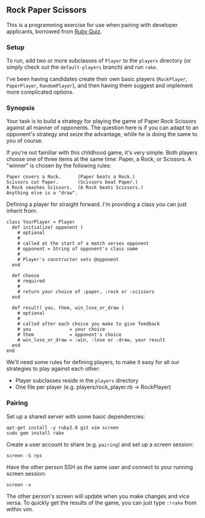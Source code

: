 ## Rock Paper Scissors

This is a programming exercise for use when pairing with developer applicants,
borrowed from [Ruby Quiz][rbq].

  [rbq]: http://www.rubyquiz.com/quiz16.html

### Setup

To run, add two or more subclasses of `Player` to the `players` directory (or
simply check out the `default-players` branch) and run `rake`.

I've been having candidates create their own basic players (`RockPlayer`,
`PaperPlayer`, `RandomPlayer`), and then having them suggest and implement more
complicated options.

### Synopsis

Your task is to build a strategy for playing the game of Paper Rock Scissors
against all manner of opponents. The question here is if you can adapt to an
opponent's strategy and seize the advantage, while he is doing the same to you
of course.

If you're not familiar with this childhood game, it's very simple. Both players
choose one of three items at the same time: Paper, a Rock, or Scissors. A
"winner" is chosen by the following rules:

    Paper covers a Rock.      (Paper beats a Rock.)
    Scissors cut Paper.       (Scissors beat Paper.)
    A Rock smashes Scissors.  (A Rock beats Scissors.)
    Anything else is a "draw".

Defining a player for straight forward. I'm providing a class you can just
inherit from:

    class YourPlayer < Player
      def initialize( opponent )
        # optional
        #
        # called at the start of a match verses opponent
        # opponent = String of opponent's class name
        #
        # Player's constructor sets @opponent
      end

      def choose
        # required
        #
        # return your choice of :paper, :rock or :scissors
      end

      def result( you, them, win_lose_or_draw )
        # optional
        #
        # called after each choice you make to give feedback
        # you              = your choice
        # them             = opponent's choice
        # win_lose_or_draw = :win, :lose or :draw, your result
      end
    end

We'll need some rules for defining players, to make it easy for all our
strategies to play against each other:

* Player subclasses reside in the `players` directory
* One file per player (e.g. players/rock_player.rb -> RockPlayer)

### Pairing

Set up a shared server with some basic dependencies:

    apt-get install -y ruby2.0 git vim screen
    sudo gem install rake

Create a user account to share (e.g. `pairing`) and set up a screen session:

    screen -S rps

Have the other person SSH as the same user and connect to your running screen
session:

    screen -x

The other person's screen will update when you make changes and vice versa. To
quickly get the results of the game, you can just type `:!rake` from within vim.


